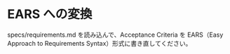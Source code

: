 # EARS への変換

specs/requirements.md を読み込んで、Acceptance Criteria を EARS（Easy Approach to Requirements Syntax）形式に書き直してください。
